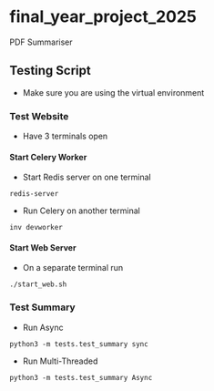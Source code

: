 # final_year_project_2025

PDF Summariser

## Testing Script

- Make sure you are using the virtual environment

### Test Website

- Have 3 terminals open

#### Start Celery Worker

- Start Redis server on one terminal

```terminal
redis-server
```

- Run Celery on another terminal

```terminal
inv devworker
```

#### Start Web Server

- On a separate terminal run

```terminal
./start_web.sh
```

### Test Summary

- Run Async

```terminal
python3 -m tests.test_summary sync
```

- Run Multi-Threaded

```terminal
python3 -m tests.test_summary Async
